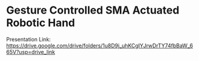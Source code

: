 # Gesture Controlled SMA Actuated Robotic Hand 
Presentation Link: https://drive.google.com/drive/folders/1u8D9j_uhKCgIYJrwDrTY74fbBaW_665V?usp=drive_link